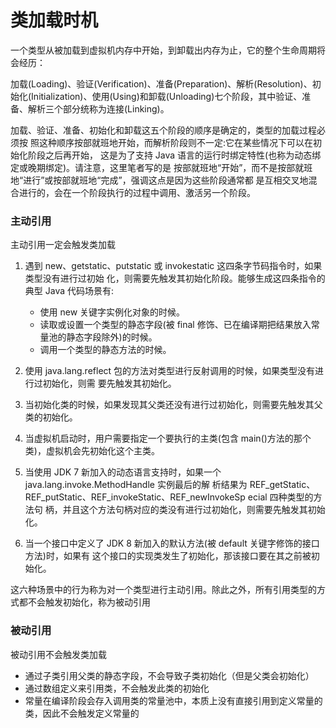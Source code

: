 # 类加载时机

一个类型从被加载到虚拟机内存中开始，到卸载出内存为止，它的整个生命周期将会经历：

加载(Loading)、验证(Verification)、准备(Preparation)、解析(Resolution)、初始化(Initialization)、使用(Using)和卸载(Unloading)七个阶段，其中验证、准备、解析三个部分统称为连接(Linking)。

加载、验证、准备、初始化和卸载这五个阶段的顺序是确定的，类型的加载过程必须按 照这种顺序按部就班地开始，而解析阶段则不一定:它在某些情况下可以在初始化阶段之后再开始， 这是为了支持 Java 语言的运行时绑定特性(也称为动态绑定或晚期绑定)。请注意，这里笔者写的是 按部就班地“开始”，而不是按部就班地“进行”或按部就班地“完成”，强调这点是因为这些阶段通常都 是互相交叉地混合进行的，会在一个阶段执行的过程中调用、激活另一个阶段。

### 主动引用

主动引用一定会触发类加载

1. 遇到 new、getstatic、putstatic 或 invokestatic 这四条字节码指令时，如果类型没有进行过初始 化，则需要先触发其初始化阶段。能够生成这四条指令的典型 Java 代码场景有:

   - 使用 new 关键字实例化对象的时候。
   - 读取或设置一个类型的静态字段(被 final 修饰、已在编译期把结果放入常量池的静态字段除外)的时候。
   - 调用一个类型的静态方法的时候。

2. 使用 java.lang.reflect 包的方法对类型进行反射调用的时候，如果类型没有进行过初始化，则需 要先触发其初始化。

3. 当初始化类的时候，如果发现其父类还没有进行过初始化，则需要先触发其父类的初始化。

4. 当虚拟机启动时，用户需要指定一个要执行的主类(包含 main()方法的那个类)，虚拟机会先初始化这个主类。

5. 当使用 JDK 7 新加入的动态语言支持时，如果一个 java.lang.invoke.MethodHandle 实例最后的解 析结果为 REF_getStatic、REF_putStatic、REF_invokeStatic、REF_newInvokeSp ecial 四种类型的方法句 柄，并且这个方法句柄对应的类没有进行过初始化，则需要先触发其初始化。

6. 当一个接口中定义了 JDK 8 新加入的默认方法(被 default 关键字修饰的接口方法)时，如果有 这个接口的实现类发生了初始化，那该接口要在其之前被初始化。

这六种场景中的行为称为对一个类型进行主动引用。除此之外，所有引用类型的方式都不会触发初始化，称为被动引用

### 被动引用

被动引用不会触发类加载

- 通过子类引用父类的静态字段，不会导致子类初始化（但是父类会初始化）
- 通过数组定义来引用类，不会触发此类的初始化
- 常量在编译阶段会存入调用类的常量池中，本质上没有直接引用到定义常量的类，因此不会触发定义常量的
